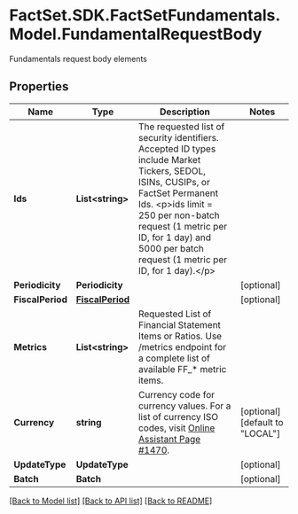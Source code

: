 # FactSet.SDK.FactSetFundamentals.Model.FundamentalRequestBody
Fundamentals request body elements

## Properties

Name | Type | Description | Notes
------------ | ------------- | ------------- | -------------
**Ids** | **List&lt;string&gt;** | The requested list of security identifiers. Accepted ID types include Market Tickers, SEDOL, ISINs, CUSIPs, or FactSet Permanent Ids.  &lt;p&gt;ids limit &#x3D;  250 per non-batch request (1 metric per ID, for 1 day) and 5000 per batch request (1 metric per ID, for 1 day).&lt;/p&gt;  | 
**Periodicity** | **Periodicity** |  | [optional] 
**FiscalPeriod** | [**FiscalPeriod**](FiscalPeriod.md) |  | [optional] 
**Metrics** | **List&lt;string&gt;** | Requested List of Financial Statement Items or Ratios. Use /metrics endpoint for a complete list of available FF_* metric items.  | 
**Currency** | **string** | Currency code for currency values. For a list of currency ISO codes, visit [Online Assistant Page #1470](https://oa.apps.factset.com/pages/1470).  | [optional] [default to "LOCAL"]
**UpdateType** | **UpdateType** |  | [optional] 
**Batch** | **Batch** |  | [optional] 

[[Back to Model list]](../README.md#documentation-for-models) [[Back to API list]](../README.md#documentation-for-api-endpoints) [[Back to README]](../README.md)

